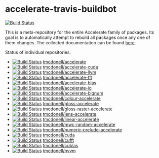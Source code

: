 
accelerate-travis-buildbot
==========================

[![Build Status](https://travis-ci.org/tmcdonell-bot/accelerate-travis-buildbot.svg?branch=master)](https://travis-ci.org/tmcdonell-bot/accelerate-travis-buildbot)

This is a meta-repository for the entire Accelerate family of packages. Its goal
is to automatically attempt to rebuild all packages once any one of them
changes. The collected documentation can be found [here](http://tmcdonell-bot.github.io/accelerate-travis-buildbot/).

Status of individual repositories:

 - [![Build Status](https://travis-ci.org/tmcdonell/accelerate.svg?branch=master)](https://travis-ci.org/tmcdonell/accelerate) [tmcdonell/accelerate](https://github.com/tmcdonell/accelerate)
 - [![Build Status](https://travis-ci.org/tmcdonell/accelerate-cuda.svg?branch=master)](https://travis-ci.org/tmcdonell/accelerate-cuda) [tmcdonell/accelerate-cuda](https://github.com/tmcdonell/accelerate-cuda)
 - [![Build Status](https://travis-ci.org/tmcdonell/accelerate-llvm.svg?branch=master)](https://travis-ci.org/tmcdonell/accelerate-llvm) [tmcdonell/accelerate-llvm](https://github.com/tmcdonell/accelerate-llvm)
 - [![Build Status](https://travis-ci.org/tmcdonell/accelerate-fft.svg?branch=master)](https://travis-ci.org/tmcdonell/accelerate-fft) [tmcdonell/accelerate-fft](https://github.com/tmcdonell/accelerate-fft)
 - [![Build Status](https://travis-ci.org/tmcdonell/accelerate-blas.svg?branch=master)](https://travis-ci.org/tmcdonell/accelerate-blas) [tmcdonell/accelerate-blas](https://github.com/tmcdonell/accelerate-blas)
 - [![Build Status](https://travis-ci.org/tmcdonell/accelerate-io.svg?branch=master)](https://travis-ci.org/tmcdonell/accelerate-io) [tmcdonell/accelerate-io](https://github.com/tmcdonell/accelerate-io)
 - [![Build Status](https://travis-ci.org/tmcdonell/accelerate-bignum.svg?branch=master)](https://travis-ci.org/tmcdonell/accelerate-bignum) [tmcdonell/accelerate-bignum](https://github.com/tmcdonell/accelerate-bignum)
 - [![Build Status](https://travis-ci.org/tmcdonell/colour-accelerate.svg?branch=master)](https://travis-ci.org/tmcdonell/colour-accelerate) [tmcdonell/colour-accelerate](https://github.com/tmcdonell/colour-accelerate)
 - [![Build Status](https://travis-ci.org/tmcdonell/gloss-accelerate.svg?branch=master)](https://travis-ci.org/tmcdonell/gloss-accelerate) [tmcdonell/gloss-accelerate](https://github.com/tmcdonell/gloss-accelerate)
 - [![Build Status](https://travis-ci.org/tmcdonell/gloss-raster-accelerate.svg?branch=master)](https://travis-ci.org/tmcdonell/gloss-raster-accelerate) [tmcdonell/gloss-raster-accelerate](https://github.com/tmcdonell/gloss-raster-accelerate)
 - [![Build Status](https://travis-ci.org/tmcdonell/lens-accelerate.svg?branch=master)](https://travis-ci.org/tmcdonell/lens-accelerate) [tmcdonell/lens-accelerate](https://github.com/tmcdonell/lens-accelerate)
 - [![Build Status](https://travis-ci.org/tmcdonell/linear-accelerate.svg?branch=master)](https://travis-ci.org/tmcdonell/linear-accelerate) [tmcdonell/linear-accelerate](https://github.com/tmcdonell/linear-accelerate)
 - [![Build Status](https://travis-ci.org/tmcdonell/mwc-random-accelerate.svg?branch=master)](https://travis-ci.org/tmcdonell/mwc-random-accelerate) [tmcdonell/mwc-random-accelerate](https://github.com/tmcdonell/mwc-random-accelerate)
 - [![Build Status](https://travis-ci.org/tmcdonell/numeric-prelude-accelerate.svg?branch=master)](https://travis-ci.org/tmcdonell/numeric-prelude-accelerate) [tmcdonell/numeric-prelude-accelerate](https://github.com/tmcdonell/numeric-prelude-accelerate)
 - [![Build Status](https://travis-ci.org/tmcdonell/cuda.svg?branch=master)](https://travis-ci.org/tmcdonell/cuda) [tmcdonell/cuda](https://github.com/tmcdonell/cuda)
 - [![Build Status](https://travis-ci.org/tmcdonell/cufft.svg?branch=master)](https://travis-ci.org/tmcdonell/cufft) [tmcdonell/cufft](https://github.com/tmcdonell/cufft)
 - [![Build Status](https://travis-ci.org/tmcdonell/cublas.svg?branch=master)](https://travis-ci.org/tmcdonell/cublas) [tmcdonell/cublas](https://github.com/tmcdonell/cublas)
 - [![Build Status](https://travis-ci.org/tmcdonell/nvvm.svg?branch=master)](https://travis-ci.org/tmcdonell/nvvm) [tmcdonell/nvvm](https://github.com/tmcdonell/nvvm)

